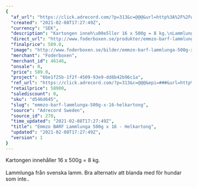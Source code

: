 ```yaml
---
{
  "af_url": "https://click.adrecord.com/?p=313&c=@@@&url=http%3A%2F%2Fwww.foderboxen.se%2Fprodukter%2Femmzo-barf-lammlunga-500g-x-16-helkartong%2C558",
  "created": "2021-02-08T17:27:49Z",
  "currency": "SEK",
  "description": "Kartongen inneh\u00e5ller 16 x 500g = 8 kg.\nLammlunga fr\u00e5n svenska lamm. Bra alternativ att blanda med f\u00f6r hundar som inte..",
  "direct_url": "http://www.foderboxen.se/produkter/emmzo-barf-lammlunga-500g-x-16-helkartong,558",
  "finalprice": 589.0,
  "image": "http://www.foderboxen.se/bilder/emmzo-barf-lammlunga-500g-x-16-helkartong-558.png",
  "merchant": "Foderboxen",
  "merchant_id": 46146,
  "onsale": 0,
  "price": 589.0,
  "project": "6be1f25b-1f2f-4509-93e9-dd8b42b96c1a",
  "ref_url": "https://click.adrecord.com/?p=313&c=@@@&epi=###&url=http%3A%2F%2Fwww.foderboxen.se%2Fprodukter%2Femmzo-barf-lammlunga-500g-x-16-helkartong%2C558",
  "retailprice": 58900,
  "salediscount": 0,
  "sku": "d546d645",
  "slug": "emmzo-barf-lammlunga-500g-x-16-helkartong",
  "source": "Adrecord Sweden",
  "source_id": 270,
  "time_updated": "2021-02-08T17:27:49Z",
  "title": "Emmzo BARF Lammlunga 500g x 16 - Helkartong",
  "updated": "2021-02-08T17:27:49Z",
  "version": 1
}
---
```


<p> Kartongen innehåller 16 x 500g = 8 kg. <br><br>Lammlunga från svenska lamm. Bra alternativ att blanda med för hundar som inte..</p>
